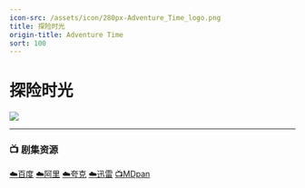```yaml
---
icon-src: /assets/icon/280px-Adventure_Time_logo.png
title: 探险时光
origin-title: Adventure Time
sort: 100
---
```

# 探险时光

![](/assets/image/adventure-time.jpeg)

----

### 📺 剧集资源 <Badge type="tip" text="康复中心字幕组" />

[☁️百度](https://pan.baidu.com/s/1l11uebKjdDsZaCQLDblFBg?pwd=qwyz) [☁️阿里](https://www.alipan.com/s/bqtwvUc7oCX) [☁️夸克](https://pan.quark.cn/s/a43a5b8f141d) [☁️迅雷](https://pan.xunlei.com/s/VOcLFVlbDKCsUOEeUDIyqT2wA1?pwd=iy9s#) [📺MDpan](https://pan.mdsub.top/%E6%8E%A2%E9%99%A9%E6%97%B6%E5%85%89)
